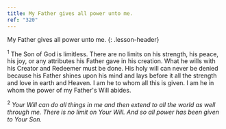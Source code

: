 ```yaml
---
title: My Father gives all power unto me.
ref: "320"
---
```


My Father gives all power unto me.
{: .lesson-header}

<sup>1</sup> The Son of God is limitless. There are no limits on his
strength, his peace, his joy, or any attributes his Father gave in his
creation. What he wills with his Creator and Redeemer must be done. His
holy will can never be denied because his Father shines upon his mind
and lays before it all the strength and love in earth and Heaven. I am
he to whom all this is given. I am he in whom the power of my Father's
Will abides.

<sup>2</sup> *Your Will can do all things in me and then extend to all
the world as well through me. There is no limit on Your Will. And so all
power has been given to Your Son.*

